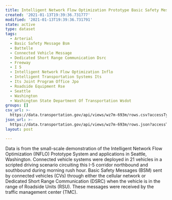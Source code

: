```yaml
---
title: Intelligent Network Flow Optimization Prototype Basic Safety Messages
created: '2021-01-13T19:39:36.731777'
modified: '2021-01-13T19:39:36.731791'
state: active
type: dataset
tags:
  - Arterial
  - Basic Safety Message Bsm
  - Battelle
  - Connected Vehicle Message
  - Dedicated Short Range Communication Dsrc
  - Freeway
  - I 5
  - Intelligent Network Flow Optimization Inflo
  - Intelligent Transportation Systems Its
  - Its Joint Program Office Jpo
  - Roadside Equipment Rse
  - Seattle
  - Washington
  - Washington State Department Of Transportation Wsdot
groups: []
csv_url: >-
  https://data.transportation.gov/api/views/wz7m-693m/rows.csv?accessType=DOWNLOAD
json_url: >-
  https://data.transportation.gov/api/views/wz7m-693m/rows.json?accessType=DOWNLOAD
layout: post

---
```

Data is from the small-scale demonstration of the Intelligent Network Flow Optimization (INFLO) Prototype System and applications in Seattle, Washington. Connected vehicle systems were deployed in 21 vehicles in a scripted driving scenario circuiting this I-5 corridor northbound and southbound during morning rush hour. Basic Safety Messages (BSM) sent by connected vehicles (CVs) through either the cellular network or Dedicated Short Range Communication (DSRC) when the vehicle is in the range of Roadside Units (RSU). These messages were received by the traffic management center (TMC).
